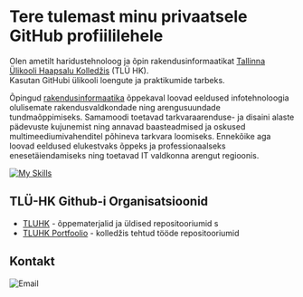 # Tere tulemast minu privaatsele GitHub profiililehele  

Olen ametilt haridustehnoloog ja õpin rakendusinformaatikat [Tallinna Ülikooli Haapsalu Kolledžis](https://www.tlu.ee/haapsalu) (TLÜ HK).  
Kasutan GitHubi ülikooli loengute ja praktikumide tarbeks.  

Õpingud [rakendusinformaatika](https://www.tlu.ee/haapsalu/rakendusinformaatika) õppekaval loovad eeldused infotehnoloogia olulisemate rakendusvaldkondade ning arengusuundade tundmaõppimiseks. Samamoodi toetavad tarkvaraarenduse- ja disaini alaste pädevuste kujunemist ning annavad baasteadmised ja oskused multimeediumi­vahenditel põhineva tarkvara loomiseks. Ennekõike aga loovad eeldused elukestvaks õppeks ja professionaalseks enesetäiendamiseks ning toetavad IT valdkonna arengut regioonis.  

[![My Skills](https://skillicons.dev/icons?i=html,css,vscode,git,github,markdown,python,js,nodejs,npm,mysql,figma,discord)](https://skillicons.dev)

## TLÜ-HK Github-i Organisatsioonid  

- [TLUHK](https://github.com/tluhk) - õppematerjalid ja üldised repositooriumid  s
- [TLUHK Portfoolio](https://github.com/TLUHK-portfolio) - kolledžis tehtud tööde repositooriumid  

## Kontakt  

![Email](https://img.shields.io/badge/Email-srenek_[at]_tlu.ee-0078D4?style=flat&logo=gmail&logoColor=white)

<!-- [!IMPORTANT], [!TIP], [!CAUTION], [!WARNING], [!NOTE] -->
